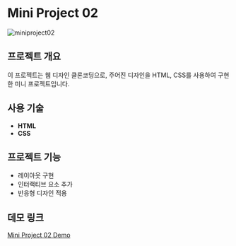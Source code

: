# Mini Project 02
![miniproject02](https://github.com/soyeon1962/image-folder/blob/main/assets/2024-MINI%20PROJECT-homeCheck-01.png?raw=true)
## 프로젝트 개요
이 프로젝트는 웹 디자인 클론코딩으로, 주어진 디자인을 HTML, CSS를 사용하여 구현한 미니 프로젝트입니다.

## 사용 기술
- **HTML**
- **CSS**

## 프로젝트 기능
- 레이아웃 구현
- 인터랙티브 요소 추가
- 반응형 디자인 적용

## 데모 링크
[Mini Project 02 Demo](https://soyeon1962.github.io/mini-project-02/)
